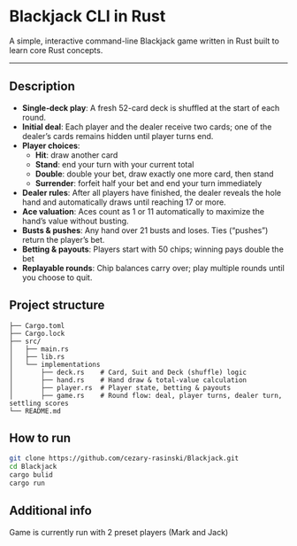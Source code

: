 # Blackjack CLI in Rust

A simple, interactive command-line Blackjack game written in Rust built to learn core Rust concepts.

---

## Description
- **Single‐deck play**: A fresh 52-card deck is shuffled at the start of each round.  
- **Initial deal**: Each player and the dealer receive two cards; one of the dealer’s cards remains hidden until player turns end.  
- **Player choices**:  
  - **Hit**: draw another card  
  - **Stand**: end your turn with your current total  
  - **Double**: double your bet, draw exactly one more card, then stand  
  - **Surrender**: forfeit half your bet and end your turn immediately  
- **Dealer rules**: After all players have finished, the dealer reveals the hole hand and automatically draws until reaching 17 or more.
- **Ace valuation**: Aces count as 1 or 11 automatically to maximize the hand’s value without busting.  
- **Busts & pushes**: Any hand over 21 busts and loses. Ties (“pushes”) return the player’s bet.  
- **Betting & payouts**: Players start with 50 chips; winning pays double the bet
- **Replayable rounds**: Chip balances carry over; play multiple rounds until you choose to quit.

## Project structure
```
├── Cargo.toml
├── Cargo.lock
├── src/
│   ├── main.rs       
│   ├── lib.rs
│   └── implementations
│       ├── deck.rs    # Card, Suit and Deck (shuffle) logic
│       ├── hand.rs    # Hand draw & total-value calculation
│       ├── player.rs  # Player state, betting & payouts
│       ├── game.rs    # Round flow: deal, player turns, dealer turn, settling scores
└── README.md
```

## How to run

```bash
git clone https://github.com/cezary-rasinski/Blackjack.git
cd Blackjack
cargo bulid
cargo run
```
## Additional info
Game is currently run with 2 preset players (Mark and Jack)

